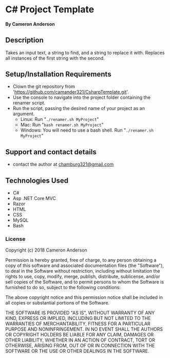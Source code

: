 
# C# Project Template

#### By Cameron Anderson

## Description
Takes an input text, a string to find, and a string to replace it with. Replaces all instances of the first string with the second.


## Setup/Installation Requirements

* Clown the git repository from 'https://github.com/camander321/CsharpTemplate.git'.
* Use the console to navigate into the project folder containing the renamer script.
* Run the script, passing the desired name of your project as an argument.
  * Linux: Run "`./renamer.sh MyProject`"
  * Mac: Run "`bash renamer.sh MyProject`"
  * Windows: You will need to use a bash shell. Run "`./renamer.sh MyProject`"


## Support and contact details

* contact the author at chamburg321@gmail.com

## Technologies Used

* C#
* Asp .NET Core MVC
* Razor
* HTML
* CSS
* MySQL
* Bash

### License

Copyright (c) 2018 Cameron Anderson

Permission is hereby granted, free of charge, to any person obtaining a copy of this software and associated documentation files (the "Software"), to deal in the Software without restriction, including without limitation the rights to use, copy, modify, merge, publish, distribute, sublicense, and/or sell copies of the Software, and to permit persons to whom the Software is furnished to do so, subject to the following conditions:

The above copyright notice and this permission notice shall be included in all copies or substantial portions of the Software.

THE SOFTWARE IS PROVIDED "AS IS", WITHOUT WARRANTY OF ANY KIND, EXPRESS OR IMPLIED, INCLUDING BUT NOT LIMITED TO THE WARRANTIES OF MERCHANTABILITY, FITNESS FOR A PARTICULAR PURPOSE AND NONINFRINGEMENT. IN NO EVENT SHALL THE AUTHORS OR COPYRIGHT HOLDERS BE LIABLE FOR ANY CLAIM, DAMAGES OR OTHER LIABILITY, WHETHER IN AN ACTION OF CONTRACT, TORT OR OTHERWISE, ARISING FROM, OUT OF OR IN CONNECTION WITH THE SOFTWARE OR THE USE OR OTHER DEALINGS IN THE SOFTWARE.